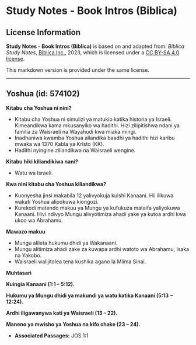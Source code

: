 # Study Notes - Book Intros (Biblica)

## License Information

**Study Notes - Book Intros (Biblica)** is based on and adapted from: _Biblica Study Notes_, [Biblica Inc.](https://www.biblica.com/), 2023, which is licensed under a [CC BY-SA 4.0 license](https://creativecommons.org/licenses/by-sa/4.0/legalcode.en).

This markdown version is provided under the same license.



--------------------------------

## Yoshua (id: 574102)

**Kitabu cha Yoshua ni nini?**

* Kitabu cha Yoshua ni simulizi ya matukio katika historia ya Israeli. Kimeandikwa kama mkusanyiko wa hadithi. Hizi zilipitishwa ndani ya familia za Waisraeli na Wayahudi kwa miaka mingi.
* Inadhaniwa kwamba Yoshua aliandika baadhi ya hadithi hizi karibu mwaka wa 1370 Kabla ya Kristo (KK).
* Hadithi nyingine ziliandikwa na Waisraeli wengine.

**Kitabu hiki kiliandikiwa nani?**

* Watu wa Israeli.

**Kwa nini kitabu cha Yoshua kiliandikwa?**

* Kuonyesha jinsi makabila 12 yalivyokuja kuishi Kanaani. Hii ilikuwa wakati Yoshua alipokuwa kiongozi.
* Kurekodi matendo makuu ya Mungu ya kufukuza mataifa yaliyokuwa Kanaani. Hivi ndivyo Mungu alivyotimiza ahadi yake ya kutoa ardhi kwa ukoo wa Abrahamu.

**Mawazo makuu**

* Mungu alileta hukumu dhidi ya Wakanaani.
* Mungu alitimiza ahadi zake za kuwapa ardhi watoto wa Abrahamu, Isaka na Yakobo.
* Waisraeli walijitolea tena kushika agano la Mlima Sinai.

**Muhtasari**

**Kuingia Kanaani (1:1 – 5:12\).**

**Hukumu ya Mungu dhidi ya makundi ya watu katika Kanaani (5:13 − 12:24\).**

**Ardhi iligawanywa kati ya Waisraeli (13 – 22\).**

**Maneno ya mwisho ya Yoshua na kifo chake (23 – 24\).**

* **Associated Passages:** JOS 1:1

